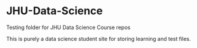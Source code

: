 JHU-Data-Science
================

Testing folder for JHU Data Science Course repos

This is purely a data science student site for storing learning and test files.

